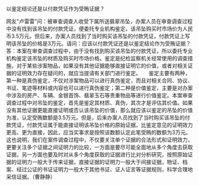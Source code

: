 以鉴定结论还是以付款凭证作为受贿证据？

网友"卢雷雷"问：被审查调查人收受下属所送翡翠吊坠，办案人员在审查调查过程中没有找到该吊坠的付款凭证，便委托专业机构鉴定，该吊坠购买时市场价为人民币3.5万元。但后来，办案人员找到了当时购买该吊坠的付款凭证，付款凭证上写明该吊坠的价格是3万元。请问：应该以付款凭证还是以鉴定结论作为受贿证据？　　答：本案在审查调查过程中，由于没有找到购买该吊坠的付款凭证，所以委托专业机构鉴定该吊坠的材质及购买时市场价格。鉴定是纪检监察机关经常使用的调查措施，对于某些涉案物品，如果没有其他证据能够直接证明它的价值，或者对相关证据的证明效力存在疑问的，就应当提请有关部门进行鉴定。　　鉴定主要有两种，第一种是真伪鉴定，不仅对涉案物品可以进行真伪鉴定，而且对相关合同、协议、书证、笔迹等材料或内容也可以进行真伪鉴定；第二种是价值鉴定，主要是对办案中涉及的房产、车辆、金银首饰、翡翠玉石等贵重物品等进行价值鉴定。本案审查调查过程中对吊坠的鉴定，首先是鉴定其材质、真伪，其次才是评估其价值。如果没有其他证据更能直接证明或否认该吊坠的价值，那么就应该以鉴定的吊坠的价值为准，认定受贿数额是3.5万元。但是，后来办案人员找到了当时购买该吊坠的付款凭证，付款凭证属于能直接证明该吊坠价格的原始证据，比鉴定意见的证明效力更高、更为直接，因此，应当实事求是按照该数额认定此笔受贿的数额为3万元。　　这也说明，我们在案件调查过程中，不仅要关注单个证据的合法形式和证明效力，更要关注多个证据之间证明力的比较，一方面是要尽可能全面地从多个角度去获取证据，另一方面也要及时对从多个角度获取的证据进行比对分析研究，按照原始证据的证明力一般大于传来证据，直接证据的证明力一般大于间接证据，物证、档案、经过公证的书证证明力一般大于其他书证、证人证言等证据规则，科学合理地采信证据。（曹静静）
